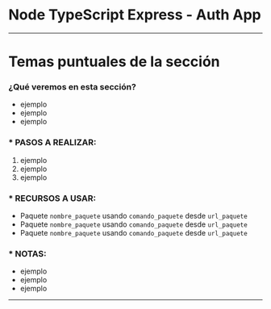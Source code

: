 # Node TypeScript Express - Auth App

---

# Temas puntuales de la sección

### ¿Qué veremos en esta sección?

- ejemplo
- ejemplo
- ejemplo

### \* PASOS A REALIZAR:

1. ejemplo
2. ejemplo
3. ejemplo

### \* RECURSOS A USAR:

- Paquete `nombre_paquete` usando `comando_paquete` desde `url_paquete`
- Paquete `nombre_paquete` usando `comando_paquete` desde `url_paquete`
- Paquete `nombre_paquete` usando `comando_paquete` desde `url_paquete`

### \* NOTAS:

- ejemplo
- ejemplo
- ejemplo

---
